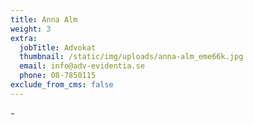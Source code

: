 ```yaml
---
title: Anna Alm
weight: 3
extra:
  jobTitle: Advokat
  thumbnail: /static/img/uploads/anna-alm_eme66k.jpg
  email: info@adv-evidentia.se
  phone: 08-7850115
exclude_from_cms: false
---
```

\-

